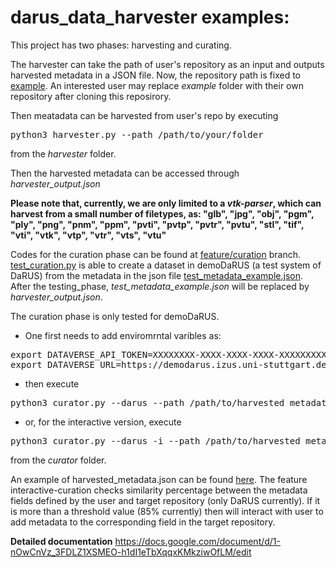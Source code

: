 # darus_data_harvester examples:

This project has two phases: harvesting and curating.

The harvester can take the path of user's repository as an input and outputs harvested metadata in a JSON file. Now, the repository path is fixed to [example](https://github.com/SimTech-Research-Data-Management/darus_data_harvester/tree/master/example). An interested user may replace _example_ folder with their own repository after cloning this reposirory.

Then meatadata can be harvested from user's repo by executing
<pre>
python3 harvester.py --path /path/to/your/folder
</pre>
from the *harvester* folder. 

Then the harvested metadata can be accessed through *harvester_output.json*

**Please note that, currently, we are only limited to a *vtk-parser*, which can harvest from a small number of filetypes, as: "glb", "jpg", "obj", "pgm", "ply", "png", "pnm", "ppm", "pvti", "pvtp", "pvtr", "pvtu", "stl", "tif", "vti", "vtk", "vtp", "vtr", "vts", "vtu"**

Codes for the curation phase can be found at [feature/curation](https://github.com/SimTech-Research-Data-Management/darus_data_harvester/tree/feature/curation) branch. [test_curation.py](https://github.com/SimTech-Research-Data-Management/darus_data_harvester/blob/feature/curation/curator/test_curation.py) is able to create a dataset in demoDaRUS (a test system of DaRUS) from the metadata in the json file [test_metadata_example.json](https://github.com/SimTech-Research-Data-Management/darus_data_harvester/blob/feature/curation/curator/test_metadata_example.json). After the testing_phase, *test_metadata_example.json* will be replaced by *harvester_output.json*. 

The curation phase is only tested for demoDaRUS. 

- One first needs to add enviromrntal varibles as:

<pre>
export DATAVERSE_API_TOKEN=XXXXXXXX-XXXX-XXXX-XXXX-XXXXXXXXXXXX >> ~/.bashrc
export DATAVERSE_URL=https://demodarus.izus.uni-stuttgart.de >> ~/.bashrc
</pre>

- then execute 
<pre>
python3 curator.py --darus --path /path/to/harvested_metadata.json
</pre>

- or, for the interactive version, execute
<pre>
python3 curator.py --darus -i --path /path/to/harvested_metadata.json
</pre>
from the *curator* folder. 

An example of harvested_metadata.json can be found [here](https://github.com/SimTech-Research-Data-Management/darus_data_harvester/blob/feature/example/example/curator_related/harvested_metadata_example.json). The feature interactive-curation checks similarity percentage between the metadata fields defined by the user and target repository (only DaRUS currently). If it is more than a threshold value (85% currently) then will interact with user to add metadata to the corresponding field in the target repository.

**Detailed documentation** https://docs.google.com/document/d/1-nOwCnVz_3FDLZ1XSMEO-h1dI1eTbXqqxKMkziwOfLM/edit
